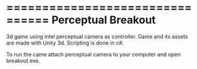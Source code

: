 ================================
Perceptual Breakout
================================

3d game using intel perceptual camera as controller.
Game and its assets are made with Unity 3d.
Scripting is done in c#.


To run the came attach perceptual camera to your computer and open breakout.exe.
